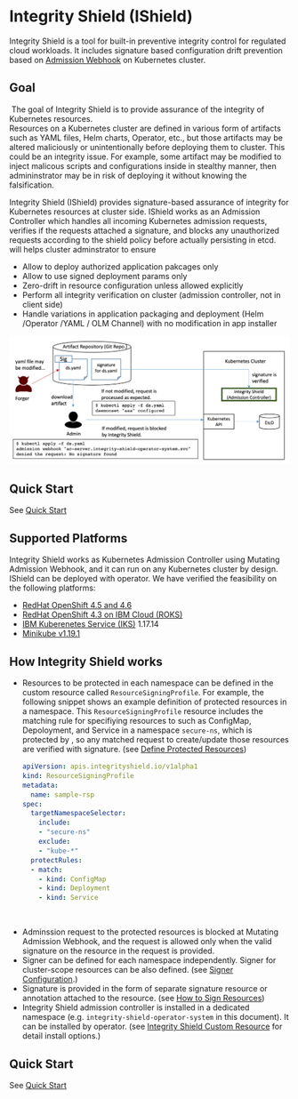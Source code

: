 # Integrity Shield (IShield)
   
Integrity Shield is a tool for built-in preventive integrity control for regulated cloud workloads. It includes signature based configuration drift prevention based on [Admission Webhook](https://kubernetes.io/docs/reference/access-authn-authz/admission-controllers/) on Kubernetes cluster.

## Goal
​
The goal of Integrity Shield is to provide assurance of the integrity of Kubernetes resources.  
​
Resources on a Kubernetes cluster are defined in various form of artifacts such as YAML files, Helm charts, Operator, etc., but those artifacts may be altered maliciously or unintentionally before deploying them to cluster. 
This could be an integrity issue. For example, some artifact may be modified to inject malicous scripts and configurations inside in stealthy manner, then admininstrator may be in risk of deploying it without knowing the falsification.

Integrity Shield (IShield) provides signature-based assurance of integrity for Kubernetes resources at cluster side. IShield works as an Admission Controller which handles all incoming Kubernetes admission requests, verifies if the requests attached a signature, and blocks any unauthorized requests according to the shield policy before actually persisting in etcd.  will helps cluster adminstrator to ensure
- Allow to deploy authorized application pakcages only
- Allow to use signed deployment params only
- Zero-drift in resource configuration unless allowed explicitly
- Perform all integrity verification on cluster (admission controller, not in client side)
- Handle variations in application packaging and deployment (Helm /Operator /YAML / OLM Channel) with no modification in app installer
​

![Scenario](./docs/ishield-scenario.png)

## Quick Start
See [Quick Start](./docs/README_QUICK.md)

## Supported Platforms

Integrity Shield works as Kubernetes Admission Controller using Mutating Admission Webhook, and it can run on any Kubernetes cluster by design. 
IShield can be deployed with operator. We have verified the feasibility on the following platforms:

- [RedHat OpenShift 4.5 and 4.6](https://www.openshift.com/)
- [RedHat OpenShift 4.3 on IBM Cloud (ROKS)](https://www.openshift.com/products/openshift-ibm-cloud)
- [IBM Kuberenetes Service (IKS)](https://www.ibm.com/cloud/container-service/) 1.17.14
- [Minikube v1.19.1](https://kubernetes.io/docs/setup/learning-environment/minikube/)

## How Integrity Shield works
- Resources to be protected in each namespace can be defined in the custom resource called `ResourceSigningProfile`. For example, the following snippet shows an example definition of protected resources in a namespace. This `ResourceSigningProfile` resource includes the matching rule for specifiying resources to such as ConfigMap, Depoloyment, and Service in a namespace `secure-ns`, which is protected by , so any matched request to create/update those resources are verified with signature.  (see [Define Protected Resources](./docs/README_FOR_RESOURCE_SIGNING_PROFILE.md))
​
  ```yaml
  apiVersion: apis.integrityshield.io/v1alpha1
  kind: ResourceSigningProfile
  metadata:
    name: sample-rsp
  spec:
    targetNamespaceSelector:
      include:
      - "secure-ns"
      exclude:
      - "kube-*"
    protectRules:
    - match:
      - kind: ConfigMap
      - kind: Deployment
      - kind: Service
  ```
​
- Adminssion request to the protected resources is blocked at Mutating Admission Webhook, and the request is allowed only when the valid signature on the resource in the request is provided.
- Signer can be defined for each namespace independently. Signer for cluster-scope resources can be also defined. (see [Signer Configuration](./docs/README_SIGNER_CONFIG.md).)
- Signature is provided in the form of separate signature resource or annotation attached to the resource. (see [How to Sign Resources](./docs/README_RESOURCE_SIGNATURE.md))
- Integrity Shield admission controller is installed in a dedicated namespace (e.g. `integrity-shield-operator-system` in this document). It can be installed by operator. (see [Integrity Shield Custom Resource](./docs/README_ISHIELD_OPERATOR_CR.md) for detail install options.)
​

## Quick Start
See [Quick Start](./docs/README_QUICK.md)
